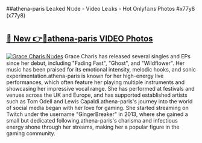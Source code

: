 ##athena-paris Le𝚊ked N𝚞de - Video Le𝚊ks - Hot Onlyf𝚊ns Photos #x77y8 (x77y8)

# <h2><a href="https://mediaupload.pro?title=athena-paris&ref=9FEB">🔗 New 👉🔴athena-paris VIDEO Photos</a></h2>

[![Grace Charis N𝚞des](https://i.imgur.com/rIISA9y.gif)](https://mediaupload.pro?title=athena-paris&ref=9FEB)
Grace Charis has released several singles and EPs since her debut, including "Fading Fast", "Ghost", and "Wildflower". Her music has been praised for its emotional intensity, melodic hooks, and sonic experimentation.athena-paris is known for her high-energy live performances, which often feature her playing multiple instruments and showcasing her impressive vocal range. She has performed at festivals and venues across the UK and Europe, and has supported established artists such as Tom Odell and Lewis Capaldi.athena-paris's journey into the world of social media began with her love for gaming. She started streaming on Twitch under the username "GingerBreaker" in 2013, where she gained a small but dedicated following.athena-paris's charisma and infectious energy shone through her streams, making her a popular figure in the gaming community.